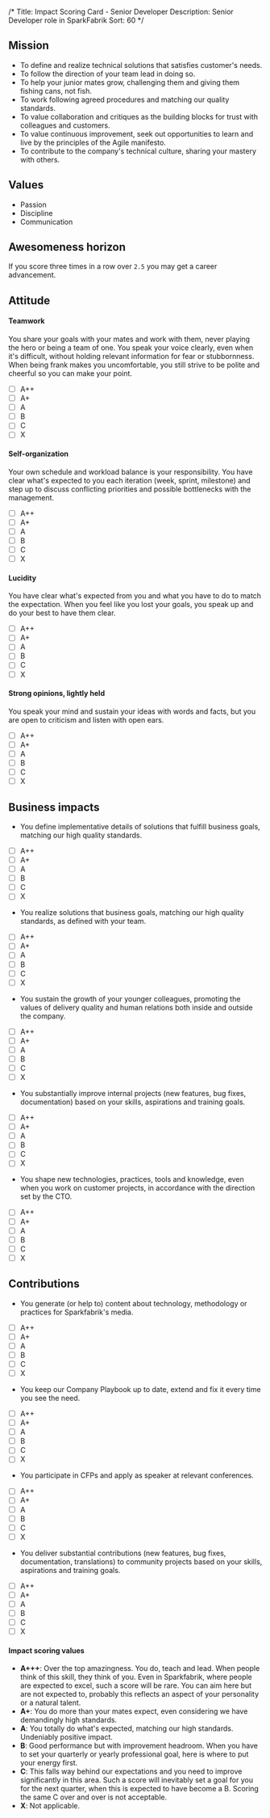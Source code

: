 /*
Title: Impact Scoring Card - Senior Developer
Description: Senior Developer role in SparkFabrik
Sort: 60
*/

<span class='no-print'>

## Mission

* To define and realize technical solutions that satisfies customer's needs.
* To follow the direction of your team lead in doing so.
* To help your junior mates grow, challenging them and giving them fishing cans, not fish.
* To work following agreed procedures and matching our quality standards.
* To value collaboration and critiques as the building blocks for trust with colleagues and customers.
* To value continuous improvement, seek out opportunities to learn and live by the principles of the Agile manifesto.
* To contribute to the company's technical culture, sharing your mastery with others.

## Values

* Passion
* Discipline
* Communication

## Awesomeness horizon

If you score three times in a row over `2.5` you may get a career advancement.

</span>

## Attitude

#### Teamwork

You share your goals with your mates and work with them, never playing the hero or being a team of one. You speak your voice clearly, even when it's difficult, without holding relevant information for fear or stubbornness. When being frank makes you uncomfortable, you still strive to be polite and cheerful so you can make your point.

<span class='score only-print'>

- [ ] A++
- [ ] A+
- [ ] A
- [ ] B
- [ ] C
- [ ] X

</span>

#### Self-organization

Your own schedule and workload balance is your responsibility. You have clear what's expected to you each iteration (week, sprint, milestone) and step up to discuss conflicting priorities and possible bottlenecks with the management.

<span class='score only-print'>

- [ ] A++
- [ ] A+
- [ ] A
- [ ] B
- [ ] C
- [ ] X

</span>

#### Lucidity

You have clear what's expected from you and what you have to do to match the expectation. When you feel like you lost your goals, you speak up and do your best to have them clear.

<span class='score only-print'>

- [ ] A++
- [ ] A+
- [ ] A
- [ ] B
- [ ] C
- [ ] X

</span>

#### Strong opinions, lightly held

You speak your mind and sustain your ideas with words and facts, but you are open to criticism and listen with open ears.

<span class='score only-print'>

- [ ] A++
- [ ] A+
- [ ] A
- [ ] B
- [ ] C
- [ ] X

</span>

## Business impacts

* You define implementative details of solutions that fulfill business goals, matching our high quality standards.

<span class='score only-print'>

- [ ] A++
- [ ] A+
- [ ] A
- [ ] B
- [ ] C
- [ ] X

</span>

* You realize solutions that business goals, matching our high quality standards, as defined with your team.

<span class='score only-print'>

- [ ] A++
- [ ] A+
- [ ] A
- [ ] B
- [ ] C
- [ ] X

</span>

* You sustain the growth of your younger colleagues, promoting the values of delivery quality and human relations both inside and outside the company.

<span class='score only-print'>

- [ ] A++
- [ ] A+
- [ ] A
- [ ] B
- [ ] C
- [ ] X

</span>

* You substantially improve internal projects (new features, bug fixes, documentation) based on your skills, aspirations and training goals.

<span class='score only-print'>

- [ ] A++
- [ ] A+
- [ ] A
- [ ] B
- [ ] C
- [ ] X

</span>

* You shape new technologies, practices, tools and knowledge, even when you work on customer projects, in accordance with the direction set by the CTO.

<span class='score only-print'>

- [ ] A++
- [ ] A+
- [ ] A
- [ ] B
- [ ] C
- [ ] X

</span>


## Contributions

* You generate (or help to) content about technology, methodology or practices for Sparkfabrik's media.

<span class='score only-print'>

- [ ] A++
- [ ] A+
- [ ] A
- [ ] B
- [ ] C
- [ ] X

</span>

* You keep our Company Playbook up to date, extend and fix it every time you see the need.

<span class='score only-print'>

- [ ] A++
- [ ] A+
- [ ] A
- [ ] B
- [ ] C
- [ ] X

</span>

* You participate in CFPs and apply as speaker at relevant conferences.

<span class='score only-print'>

- [ ] A++
- [ ] A+
- [ ] A
- [ ] B
- [ ] C
- [ ] X

</span>

* You deliver substantial contributions (new features, bug fixes, documentation, translations) to community projects based on your skills, aspirations and training goals.

<span class='score only-print'>

- [ ] A++
- [ ] A+
- [ ] A
- [ ] B
- [ ] C
- [ ] X

</span>

<span class='background-grey only-print'>

#### Impact scoring values
- **A+++**: Over the top amazingness. You do, teach and lead. When people think of this skill, they think of you. Even in Sparkfabrik, where people are expected to excel, such a score will be rare. You can aim here but are not expected to, probably this reflects an aspect of your personality or a natural talent.
- **A+**: You do more than your mates expect, even considering we have demandingly high standards.
- **A**: You totally do what's expected, matching our high standards. Undeniably positive impact.
- **B**: Good performance but with improvement headroom. When you have to set your quarterly or yearly professional goal, here is where to put your energy first.
- **C**: This falls way behind our expectations and you need to improve significantly in this area. Such a score will inevitably set a goal for you for the next quarter, when this is expected to have become a B. Scoring the same C over and over is not acceptable.
- **X**: Not applicable.

</span>
⠀
